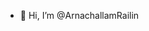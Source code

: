 - 👋 Hi, I’m @ArnachallamRailin

<!---
ArnachallamRailin/ArnachallamRailin is a ✨ special ✨ repository because its `README.md` (this file) appears on your GitHub profile.
You can click the Preview link to take a look at your changes.
--->
